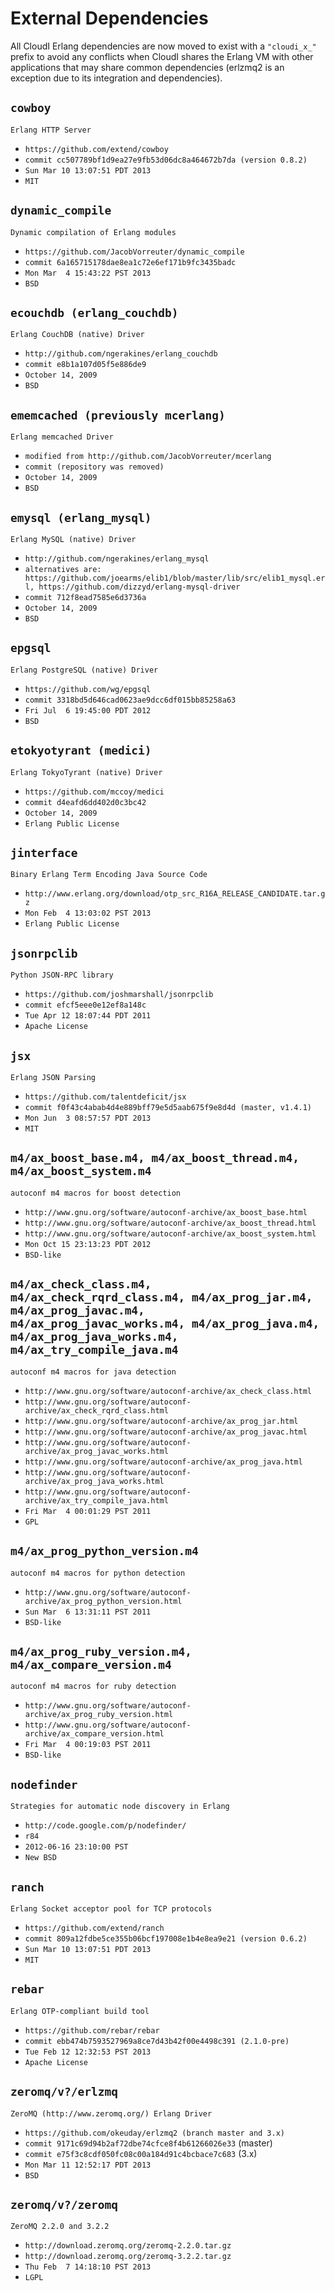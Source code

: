 External Dependencies
=====================

All CloudI Erlang dependencies are now moved to exist with a `"cloudi_x_"`
prefix to avoid any conflicts when CloudI shares the Erlang VM with other
applications that may share common dependencies (erlzmq2 is an exception due
to its integration and dependencies).

`cowboy`
--------
`Erlang HTTP Server`
- `https://github.com/extend/cowboy`
- `commit cc507789bf1d9ea27e9fb53d06dc8a464672b7da (version 0.8.2)`
- `Sun Mar 10 13:07:51 PDT 2013`
- `MIT`

`dynamic_compile`
-----------------
`Dynamic compilation of Erlang modules`
- `https://github.com/JacobVorreuter/dynamic_compile`
- `commit 6a165715178dae8ea1c72e6ef171b9fc3435badc`
- `Mon Mar  4 15:43:22 PST 2013`
- `BSD`

`ecouchdb (erlang_couchdb)`
---------------------------
`Erlang CouchDB (native) Driver`

- `http://github.com/ngerakines/erlang_couchdb`
- `commit e8b1a107d05f5e886de9`
- `October 14, 2009`
- `BSD`

`ememcached (previously mcerlang)`
----------------------------------
`Erlang memcached Driver`

- `modified from http://github.com/JacobVorreuter/mcerlang`
- `commit (repository was removed)`
- `October 14, 2009`
- `BSD`

`emysql (erlang_mysql)`
-----------------------
`Erlang MySQL (native) Driver`

- `http://github.com/ngerakines/erlang_mysql`
- `alternatives are: https://github.com/joearms/elib1/blob/master/lib/src/elib1_mysql.erl, https://github.com/dizzyd/erlang-mysql-driver`
- `commit 712f8ead7585e6d3736a`
- `October 14, 2009`
- `BSD`

`epgsql`
--------
`Erlang PostgreSQL (native) Driver`

- `https://github.com/wg/epgsql`
- `commit 3318bd5d646cad0623ae9dcc6df015bb85258a63`
- `Fri Jul  6 19:45:00 PDT 2012`
- `BSD`

`etokyotyrant (medici)`
-----------------------
`Erlang TokyoTyrant (native) Driver`

- `https://github.com/mccoy/medici`
- `commit d4eafd6dd402d0c3bc42`
- `October 14, 2009`
- `Erlang Public License`

`jinterface`
------------
`Binary Erlang Term Encoding Java Source Code`

- `http://www.erlang.org/download/otp_src_R16A_RELEASE_CANDIDATE.tar.gz`
- `Mon Feb  4 13:03:02 PST 2013`
- `Erlang Public License`

`jsonrpclib`
------------
`Python JSON-RPC library`

- `https://github.com/joshmarshall/jsonrpclib`
- `commit efcf5eee0e12ef8a148c`
- `Tue Apr 12 18:07:44 PDT 2011`
- `Apache License`

`jsx`
-----
`Erlang JSON Parsing`

- `https://github.com/talentdeficit/jsx`
- `commit f0f43c4abab4d4e889bff79e5d5aab675f9e8d4d (master, v1.4.1)`
- `Mon Jun  3 08:57:57 PDT 2013`
- `MIT`

`m4/ax_boost_base.m4, m4/ax_boost_thread.m4, m4/ax_boost_system.m4`
-------------------------------------------------------------------
`autoconf m4 macros for boost detection`

- `http://www.gnu.org/software/autoconf-archive/ax_boost_base.html`
- `http://www.gnu.org/software/autoconf-archive/ax_boost_thread.html`
- `http://www.gnu.org/software/autoconf-archive/ax_boost_system.html`
- `Mon Oct 15 23:13:23 PDT 2012`
- `BSD-like`

`m4/ax_check_class.m4, m4/ax_check_rqrd_class.m4, m4/ax_prog_jar.m4, m4/ax_prog_javac.m4, m4/ax_prog_javac_works.m4, m4/ax_prog_java.m4, m4/ax_prog_java_works.m4, m4/ax_try_compile_java.m4`
--------------------------------------------------------------------------------
`autoconf m4 macros for java detection`

- `http://www.gnu.org/software/autoconf-archive/ax_check_class.html`
- `http://www.gnu.org/software/autoconf-archive/ax_check_rqrd_class.html`
- `http://www.gnu.org/software/autoconf-archive/ax_prog_jar.html`
- `http://www.gnu.org/software/autoconf-archive/ax_prog_javac.html`
- `http://www.gnu.org/software/autoconf-archive/ax_prog_javac_works.html`
- `http://www.gnu.org/software/autoconf-archive/ax_prog_java.html`
- `http://www.gnu.org/software/autoconf-archive/ax_prog_java_works.html`
- `http://www.gnu.org/software/autoconf-archive/ax_try_compile_java.html`
- `Fri Mar  4 00:01:29 PST 2011`
- `GPL`

`m4/ax_prog_python_version.m4`
------------------------------
`autoconf m4 macros for python detection`

- `http://www.gnu.org/software/autoconf-archive/ax_prog_python_version.html`
- `Sun Mar  6 13:31:11 PST 2011`
- `BSD-like`

`m4/ax_prog_ruby_version.m4, m4/ax_compare_version.m4`
------------------------------------------------------
`autoconf m4 macros for ruby detection`

- `http://www.gnu.org/software/autoconf-archive/ax_prog_ruby_version.html`
- `http://www.gnu.org/software/autoconf-archive/ax_compare_version.html`
- `Fri Mar  4 00:19:03 PST 2011`
- `BSD-like`

`nodefinder`
------------
`Strategies for automatic node discovery in Erlang`

- `http://code.google.com/p/nodefinder/`
- `r84`
- `2012-06-16 23:10:00 PST`
- `New BSD`

`ranch`
-------
`Erlang Socket acceptor pool for TCP protocols`

- `https://github.com/extend/ranch`
- `commit 809a12fdbe5ce355b06bcf197008e1b4e8ea9e21 (version 0.6.2)`
- `Sun Mar 10 13:07:51 PDT 2013`
- `MIT`

`rebar`
-------
`Erlang OTP-compliant build tool`

- `https://github.com/rebar/rebar`
- `commit ebb474b7593527969a8ce7d43b42f00e4498c391 (2.1.0-pre)`
- `Tue Feb 12 12:32:53 PST 2013`
- `Apache License`

`zeromq/v?/erlzmq`
------------------
`ZeroMQ (http://www.zeromq.org/) Erlang Driver`

- `https://github.com/okeuday/erlzmq2 (branch master and 3.x)`
- `commit 9171c69d94b2af72dbe74cfce8f4b61266026e33` (master)
- `commit e75f3c8cdf050fc08c00a184d91c4bcbace7c683` (3.x)
- `Mon Mar 11 12:52:17 PDT 2013`
- `BSD`

`zeromq/v?/zeromq`
------------------
`ZeroMQ 2.2.0 and 3.2.2`

- `http://download.zeromq.org/zeromq-2.2.0.tar.gz`
- `http://download.zeromq.org/zeromq-3.2.2.tar.gz`
- `Thu Feb  7 14:18:10 PST 2013`
- `LGPL`

